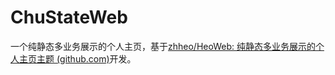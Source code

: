 # ChuStateWeb

一个纯静态多业务展示的个人主页，基于[zhheo/HeoWeb: 纯静态多业务展示的个人主页主题 (github.com)](https://github.com/zhheo/HeoWeb)开发。

